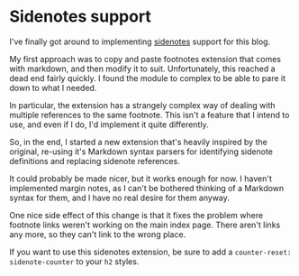 # Sidenotes support

I've finally got around to implementing
[sidenotes](https://edwardtufte.github.io/tufte-css/#sidenotes) support for
this blog.

My first approach was to copy and paste footnotes extension that comes with
markdown, and then modify it to suit. Unfortunately, this reached a dead end
fairly quickly. I found the module to complex to be able to pare it down to
what I needed.

In particular, the extension has a strangely complex way of dealing with
multiple references to the same footnote. This isn't a feature that I intend
to use, and even if I do, I'd implement it quite differently.

So, in the end, I started a new extension that's heavily inspired by the
original, re-using it's Markdown syntax parsers for identifying sidenote
definitions and replacing sidenote references.

It could probably be made nicer, but it works enough for now. I haven't
implemented margin notes, as I can't be bothered thinking of a Markdown syntax
for them, and I have no real desire for them anyway.

One nice side effect of this change is that it fixes the problem where
footnote links weren't working on the main index page. There aren't links any
more, so they can't link to the wrong place.

If you want to use this sidenotes extension, be sure to add a `counter-reset:
sidenote-counter` to your `h2` styles.
